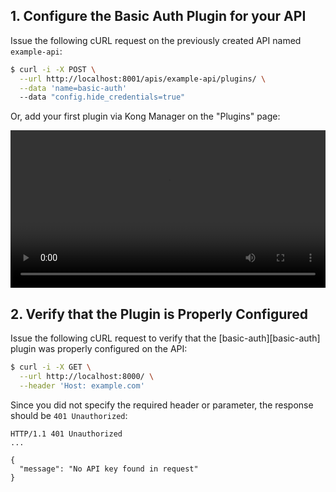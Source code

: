 
## 1. Configure the Basic Auth Plugin for your API

Issue the following cURL request on the previously created API named
`example-api`:

```bash
$ curl -i -X POST \
  --url http://localhost:8001/apis/example-api/plugins/ \
  --data 'name=basic-auth'
  --data "config.hide_credentials=true"
```

Or, add your first plugin via Kong Manager on the "Plugins" page:

<video width="100%" autoplay loop controls>
 <source src="https://konghq.com/wp-content/uploads/2019/02/add-basic-auth-ent-34.mov" type="video/mp4">
 Your browser does not support the video tag.
</video>


## 2. Verify that the Plugin is Properly Configured

Issue the following cURL request to verify that the [basic-auth][basic-auth]
plugin was properly configured on the API:

```bash
$ curl -i -X GET \
  --url http://localhost:8000/ \
  --header 'Host: example.com'
```

Since you did not specify the required header or parameter, the response should 
be `401 Unauthorized`:

```http
HTTP/1.1 401 Unauthorized
...

{
  "message": "No API key found in request"
}
```